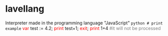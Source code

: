 # lavellang
Interpreter made in the programming language "JavaScript"
```python # print example```
<span style="color: red">var</span> test := 4.2;
<span style="color: red">print</span> test+1;
<span style="color: red">exit</span>;
<span style="color: red">print</span> 1+4 <span style="color: gray">#it will not be processed</span>
